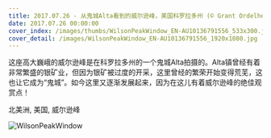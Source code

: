```yaml
---
title: 2017.07.26 - 从鬼城Alta看到的威尔逊峰，美国科罗拉多州 (© Grant Ordelheide/Tandem Stills + Motion)
date: 2017.07.26 00:00:00
cover_index: /images/thumbs/WilsonPeakWindow_EN-AU10136791556_533x300.jpg
cover_detail: /images/WilsonPeakWindow_EN-AU10136791556_1920x1080.jpg
---
```


这座高大巍峨的威尔逊峰是在科罗拉多州的一个鬼城Alta拍摄的。Alta镇曾经有着非常繁盛的银矿业，但因为银矿被过度的开采，这里曾经的繁荣开始变得荒芜，这也让它成为“鬼城”。如今这里又逐渐发展起来，因为在这儿有着威尔逊峰的绝佳观赏点！

北美洲, 美国, 威尔逊峰

![WilsonPeakWindow](/images/WilsonPeakWindow_EN-AU10136791556_1920x1080.jpg)
